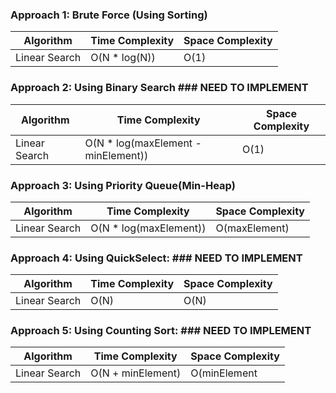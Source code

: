 ### Approach 1: Brute Force (Using Sorting)

| Algorithm              | Time Complexity          | Space Complexity  |
|----------------------- | ------------------------ | ----------------- |
| Linear Search          | O(N * log(N))            | O(1)              |

### Approach 2: Using Binary Search ### NEED TO IMPLEMENT

| Algorithm              | Time Complexity                      | Space Complexity  |
|----------------------- | ------------------------------------ | ----------------- |
| Linear Search          | O(N * log(maxElement - minElement))  | O(1)              |

### Approach 3: Using Priority Queue(Min-Heap)

| Algorithm              | Time Complexity                      | Space Complexity  |
|----------------------- | ------------------------------------ | ----------------- |
| Linear Search          | O(N * log(maxElement))               | O(maxElement)     |

### Approach 4: Using QuickSelect: ### NEED TO IMPLEMENT

| Algorithm              | Time Complexity                      | Space Complexity  |
|----------------------- | ------------------------------------ | ----------------- |
| Linear Search          | O(N)                                 | O(N)              |

### Approach 5: Using Counting Sort: ### NEED TO IMPLEMENT

| Algorithm              | Time Complexity                      | Space Complexity  |
|----------------------- | ------------------------------------ | ----------------- |
| Linear Search          | O(N + minElement)                    | O(minElement      |

